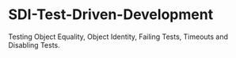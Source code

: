 # SDI-Test-Driven-Development
Testing Object Equality, Object Identity, Failing Tests, Timeouts and Disabling Tests.
